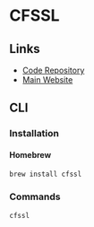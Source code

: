 # CFSSL

## Links

- [Code Repository](https://github.com/cloudflare/cfssl)
- [Main Website](https://cfssl.org)

## CLI

### Installation

#### Homebrew

```sh
brew install cfssl
```

### Commands

```sh
cfssl
```

<!-- ### Usage

```sh
#
cfssl
``` -->
